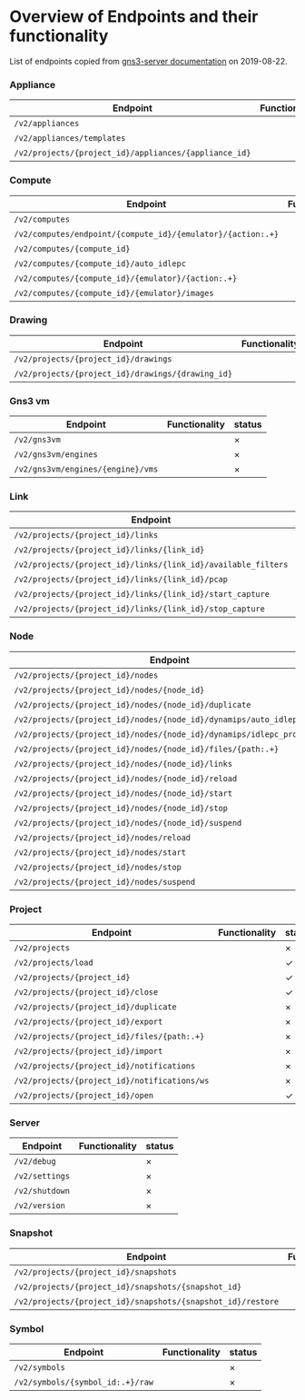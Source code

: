 # Overview of Endpoints and their functionality

List of endpoints copied from [gns3-server documentation](https://gns3-server.readthedocs.io/en/latest/endpoints.html) on 2019-08-22.

### Appliance
| Endpoint | Functionality | status |
|---|---|---|
| `/v2/appliances` |  | × |<br>
| `/v2/appliances/templates` |  | × |<br>
| `/v2/projects/{project_id}/appliances/{appliance_id}` |  | × |<br>
### Compute
| Endpoint | Functionality | status |
|---|---|---|
| `/v2/computes` |  | × |<br>
| `/v2/computes/endpoint/{compute_id}/{emulator}/{action:.+}` |  | × |<br>
| `/v2/computes/{compute_id}` |  | × |<br>
| `/v2/computes/{compute_id}/auto_idlepc` |  | × |<br>
| `/v2/computes/{compute_id}/{emulator}/{action:.+}` |  | × |<br>
| `/v2/computes/{compute_id}/{emulator}/images` |  | × |<br>
### Drawing
| Endpoint | Functionality | status |
|---|---|---|
| `/v2/projects/{project_id}/drawings` |  | × |<br>
| `/v2/projects/{project_id}/drawings/{drawing_id}` |  | × |<br>
### Gns3 vm
| Endpoint | Functionality | status |
|---|---|---|
| `/v2/gns3vm` |  | × |<br>
| `/v2/gns3vm/engines` |  | × |<br>
| `/v2/gns3vm/engines/{engine}/vms` |  | × |<br>
### Link
| Endpoint | Functionality | status |
|---|---|---|
| `/v2/projects/{project_id}/links` |  | × |<br>
| `/v2/projects/{project_id}/links/{link_id}` |  | × |<br>
| `/v2/projects/{project_id}/links/{link_id}/available_filters` |  | × |<br>
| `/v2/projects/{project_id}/links/{link_id}/pcap` |  | × |<br>
| `/v2/projects/{project_id}/links/{link_id}/start_capture` |  | × |<br>
| `/v2/projects/{project_id}/links/{link_id}/stop_capture` |  | × |<br>
### Node
| Endpoint | Functionality | status |
|---|---|---|
| `/v2/projects/{project_id}/nodes` |  | × |<br>
| `/v2/projects/{project_id}/nodes/{node_id}` |  | ✓ |<br>
| `/v2/projects/{project_id}/nodes/{node_id}/duplicate` |  | × |<br>
| `/v2/projects/{project_id}/nodes/{node_id}/dynamips/auto_idlepc` |  | × |<br>
| `/v2/projects/{project_id}/nodes/{node_id}/dynamips/idlepc_proposals` |  | × |<br>
| `/v2/projects/{project_id}/nodes/{node_id}/files/{path:.+}` |  | × |<br>
| `/v2/projects/{project_id}/nodes/{node_id}/links` |  | × |<br>
| `/v2/projects/{project_id}/nodes/{node_id}/reload` |  | × |<br>
| `/v2/projects/{project_id}/nodes/{node_id}/start` |  | ✓ |<br>
| `/v2/projects/{project_id}/nodes/{node_id}/stop` |  | ✓ |<br>
| `/v2/projects/{project_id}/nodes/{node_id}/suspend` |  | × |<br>
| `/v2/projects/{project_id}/nodes/reload` |  | × |<br>
| `/v2/projects/{project_id}/nodes/start` |  | × |<br>
| `/v2/projects/{project_id}/nodes/stop` |  | × |<br>
| `/v2/projects/{project_id}/nodes/suspend` |  | × |<br>
### Project
| Endpoint | Functionality | status |
|---|---|---|
| `/v2/projects` |  | × |<br>
| `/v2/projects/load` |  | ✓ |<br>
| `/v2/projects/{project_id}` |  | ✓ |<br>
| `/v2/projects/{project_id}/close` |  | ✓ |<br>
| `/v2/projects/{project_id}/duplicate` |  | × |<br>
| `/v2/projects/{project_id}/export` |  | × |<br>
| `/v2/projects/{project_id}/files/{path:.+}` |  | × |<br>
| `/v2/projects/{project_id}/import` |  | × |<br>
| `/v2/projects/{project_id}/notifications` |  | × |<br>
| `/v2/projects/{project_id}/notifications/ws` |  | × |<br>
| `/v2/projects/{project_id}/open` |  | ✓ |<br>
### Server
| Endpoint | Functionality | status |
|---|---|---|
| `/v2/debug` |  | × |<br>
| `/v2/settings` |  | × |<br>
| `/v2/shutdown` |  | × |<br>
| `/v2/version` |  | × |<br>
### Snapshot
| Endpoint | Functionality | status |
|---|---|---|
| `/v2/projects/{project_id}/snapshots` |  | × |<br>
| `/v2/projects/{project_id}/snapshots/{snapshot_id}` |  | × |<br>
| `/v2/projects/{project_id}/snapshots/{snapshot_id}/restore` |  | × |<br>
### Symbol
| Endpoint | Functionality | status |
|---|---|---|
| `/v2/symbols` |  | × |<br>
| `/v2/symbols/{symbol_id:.+}/raw` |  | × |<br>